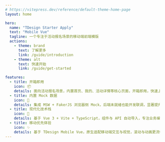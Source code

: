 ```yaml
---
# https://vitepress.dev/reference/default-theme-home-page
layout: home

hero:
  name: "TDesign Starter Apply"
  text: "Mobile Vue"
  tagline: 一个专注于活动报名场景的移动端前端模版
  actions:
    - theme: brand
      text: 了解更多
      link: /guide/introduction
    - theme: alt
      text: 快速开始
      link: /guide/get-started

features:
  - title: 开箱即用
    icon: 📦
    details: 面向活动报名场景，内置首页、我的、活动详情等核心页面，开箱即用，快速上线。
  - title: 内置 Mock 数据
    icon: 🧩
    details: 集成 MSW + FakerJS 浏览器侧 Mock，后端未就绪也能开发联调，显著提升协作效率。
  - title: 现代化技术栈
    icon: 🚀
    details: 基于 Vue 3 + Vite + TypeScript，组件与 API 自动导入，专注业务编码。
  - title: 移动优先体验
    icon: ✨
    details: 基于 TDesign Mobile Vue，原生适配移动端交互与视觉，滚动与动画更流畅。
---
```

